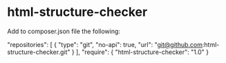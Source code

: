 # html-structure-checker

Add to composer.json file the following:

"repositories": [
    {
      "type": "git",
      "no-api": true,
      "url":  "git@github.com:html-structure-checker.git"
    }
],
"require": {
    "html-structure-checker": "1.0"
}

